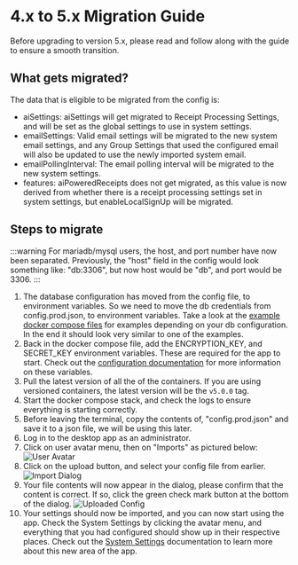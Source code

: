 # 4.x to 5.x Migration Guide

Before upgrading to version 5.x, please read and follow along with the guide to ensure a smooth transition.

## What gets migrated?

The data that is eligible to be migrated from the config is:

- aiSettings: aiSettings will get migrated to Receipt Processing Settings, and will be set as the global settings to use
  in system settings.
- emailSettings: Valid email settings will be migrated to the new system email settings, and any Group Settings that
  used
  the configured email will also be updated to use the newly imported system email.
- emailPollingInterval: The email polling interval will be migrated to the new system settings.
- features: aiPoweredReceipts does not get migrated, as this value is now derived from whether there is a receipt
  processing settings set in system settings, but enableLocalSignUp will be migrated.

## Steps to migrate

:::warning
For mariadb/mysql users, the host, and port number have now been separated. Previously, the "host" field in the config
would look something like: "db:3306", but now host would be "db", and port would be 3306.
:::

1. The database configuration has moved from the config file, to environment variables. So we need to move the db
   credentials from config.prod.json, to environment variables. Take a look at
   the [example docker compose files](/docs/category/configuration-examples) for examples depending on your db
   configuration. In the end it should look very similar to one of the examples.
2. Back in the docker compose file, add the ENCRYPTION_KEY, and SECRET_KEY environment variables. These are required for
   the app to start. Check out the
   [configuration documentation](/docs/configuration/environment-variables) for more information on these variables.
3. Pull the latest version of all the of the containers. If you are using versioned containers, the latest version will
   be the  ``v5.0.0`` tag.
4. Start the docker compose stack, and check the logs to ensure everything is starting correctly.
5. Before leaving the terminal, copy the contents of, "config.prod.json"  and save it to a json file, we will be using
   this later.
6. Log in to the desktop app as an administrator.
7. Click on user avatar menu, then on "Imports" as pictured
   below: ![User Avatar](/img/migration/menu-with-arrow-on-import.png)
8. Click on the upload button, and select your config file from
   earlier. ![Import Dialog](/img/migration/import-dialog.png)
9. Your file contents will now appear in the dialog, please confirm that the content is
   correct. If so, click the green check mark button at the bottom of the
   dialog. ![Uploaded Config](/img/migration/uploaded-config.png)
10. Your settings should now be imported, and you can now start using the app. Check the System Settings by clicking the
    avatar menu, and everything that you had configured should show up in their respective places. Check out
    the [System Settings](/docs/concepts/system-settings) documentation to learn more about this new area of the app.
